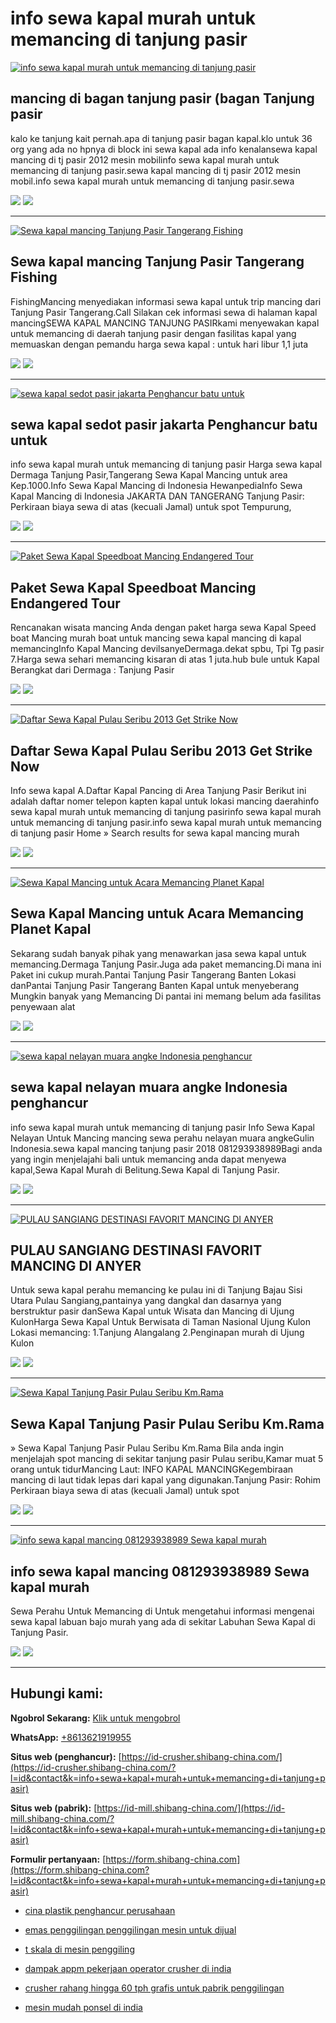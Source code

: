 # info sewa kapal murah untuk memancing di tanjung pasir

<a href="https://swt.shibang-china.com/?l=id&img&k=info+sewa+kapal+murah+untuk+memancing+di+tanjung+pasir" target="_blank">![info sewa kapal murah untuk memancing di tanjung pasir](http://static.shibang-china.com/all-800x300/612.jpg)</a>

## mancing di bagan tanjung pasir (bagan Tanjung pasir
kalo ke tanjung kait pernah.apa di tanjung pasir bagan kapal.klo untuk 36 org yang ada no hpnya di block ini sewa kapal ada info kenalansewa kapal mancing di tj pasir 2012 mesin mobilinfo sewa kapal murah untuk memancing di tanjung pasir.sewa kapal mancing di tj pasir 2012 mesin mobil.info sewa kapal murah untuk memancing di tanjung pasir.sewa


<a href="https://whatsapp.shibangsoft.com/WhatsApp.php" target="_blank" title="WhatsApp">![](http://static.shibang-china.com/icon/whatsapp.png)</a> <a href="https://swt.shibang-china.com/?l=id&icon&k=info+sewa+kapal+murah+untuk+memancing+di+tanjung+pasir" target="_blank">![](http://static.shibang-china.com/icon/chat-id.png)</a>

---

<a href="https://swt.shibang-china.com/?l=id&img&k=info+sewa+kapal+murah+untuk+memancing+di+tanjung+pasir" target="_blank">![Sewa kapal mancing Tanjung Pasir Tangerang Fishing](http://static.shibang-china.com/all-800x300/37.jpg)</a>

## Sewa kapal mancing Tanjung Pasir Tangerang Fishing
FishingMancing menyediakan informasi sewa kapal untuk trip mancing dari Tanjung Pasir Tangerang.Call Silakan cek informasi sewa di halaman kapal mancingSEWA KAPAL MANCING TANJUNG PASIRkami menyewakan kapal untuk memancing di daerah tanjung pasir dengan fasilitas kapal yang memuaskan dengan pemandu harga sewa kapal : untuk hari libur 1,1 juta


<a href="https://whatsapp.shibangsoft.com/WhatsApp.php" target="_blank" title="WhatsApp">![](http://static.shibang-china.com/icon/whatsapp.png)</a> <a href="https://swt.shibang-china.com/?l=id&icon&k=info+sewa+kapal+murah+untuk+memancing+di+tanjung+pasir" target="_blank">![](http://static.shibang-china.com/icon/chat-id.png)</a>

---

<a href="https://swt.shibang-china.com/?l=id&img&k=info+sewa+kapal+murah+untuk+memancing+di+tanjung+pasir" target="_blank">![sewa kapal sedot pasir jakarta Penghancur batu untuk](http://static.shibang-china.com/all-800x300/1426.jpg)</a>

## sewa kapal sedot pasir jakarta Penghancur batu untuk
info sewa kapal murah untuk memancing di tanjung pasir Harga sewa kapal Dermaga Tanjung Pasir,Tangerang Sewa Kapal Mancing untuk area Kep.1000.Info Sewa Kapal Mancing di Indonesia HewanpediaInfo Sewa Kapal Mancing di Indonesia JAKARTA DAN TANGERANG Tanjung Pasir: Perkiraan biaya sewa di atas (kecuali Jamal) untuk spot Tempurung,


<a href="https://whatsapp.shibangsoft.com/WhatsApp.php" target="_blank" title="WhatsApp">![](http://static.shibang-china.com/icon/whatsapp.png)</a> <a href="https://swt.shibang-china.com/?l=id&icon&k=info+sewa+kapal+murah+untuk+memancing+di+tanjung+pasir" target="_blank">![](http://static.shibang-china.com/icon/chat-id.png)</a>

---

<a href="https://swt.shibang-china.com/?l=id&img&k=info+sewa+kapal+murah+untuk+memancing+di+tanjung+pasir" target="_blank">![Paket Sewa Kapal Speedboat Mancing Endangered Tour](http://static.shibang-china.com/all-800x300/1113.jpg)</a>

## Paket Sewa Kapal Speedboat Mancing Endangered Tour
Rencanakan wisata mancing Anda dengan paket harga sewa Kapal Speed boat Mancing murah boat untuk mancing sewa kapal mancing di kapal memancingInfo Kapal Mancing devilsanyeDermaga.dekat spbu, Tpi Tg pasir 7.Harga sewa sehari memancing kisaran di atas 1 juta.hub bule untuk Kapal Berangkat dari Dermaga : Tanjung Pasir


<a href="https://whatsapp.shibangsoft.com/WhatsApp.php" target="_blank" title="WhatsApp">![](http://static.shibang-china.com/icon/whatsapp.png)</a> <a href="https://swt.shibang-china.com/?l=id&icon&k=info+sewa+kapal+murah+untuk+memancing+di+tanjung+pasir" target="_blank">![](http://static.shibang-china.com/icon/chat-id.png)</a>

---

<a href="https://swt.shibang-china.com/?l=id&img&k=info+sewa+kapal+murah+untuk+memancing+di+tanjung+pasir" target="_blank">![Daftar Sewa Kapal Pulau Seribu 2013 Get Strike Now](http://static.shibang-china.com/all-800x300/691.jpg)</a>

## Daftar Sewa Kapal Pulau Seribu 2013 Get Strike Now
Info sewa kapal A.Daftar Kapal Pancing di Area Tanjung Pasir Berikut ini adalah daftar nomer telepon kapten kapal untuk lokasi mancing daerahinfo sewa kapal murah untuk memancing di tanjung pasirinfo sewa kapal murah untuk memancing di tanjung pasir.info sewa kapal murah untuk memancing di tanjung pasir Home » Search results for sewa kapal mancing murah


<a href="https://whatsapp.shibangsoft.com/WhatsApp.php" target="_blank" title="WhatsApp">![](http://static.shibang-china.com/icon/whatsapp.png)</a> <a href="https://swt.shibang-china.com/?l=id&icon&k=info+sewa+kapal+murah+untuk+memancing+di+tanjung+pasir" target="_blank">![](http://static.shibang-china.com/icon/chat-id.png)</a>

---

<a href="https://swt.shibang-china.com/?l=id&img&k=info+sewa+kapal+murah+untuk+memancing+di+tanjung+pasir" target="_blank">![Sewa Kapal Mancing untuk Acara Memancing Planet Kapal](http://static.shibang-china.com/all-800x300/528.jpg)</a>

## Sewa Kapal Mancing untuk Acara Memancing Planet Kapal
Sekarang sudah banyak pihak yang menawarkan jasa sewa kapal untuk memancing.Dermaga Tanjung Pasir.Juga ada paket memancing.Di mana ini Paket ini cukup murah.Pantai Tanjung Pasir Tangerang Banten Lokasi danPantai Tanjung Pasir Tangerang Banten Kapal untuk menyeberang Mungkin banyak yang Memancing Di pantai ini memang belum ada fasilitas penyewaan alat


<a href="https://whatsapp.shibangsoft.com/WhatsApp.php" target="_blank" title="WhatsApp">![](http://static.shibang-china.com/icon/whatsapp.png)</a> <a href="https://swt.shibang-china.com/?l=id&icon&k=info+sewa+kapal+murah+untuk+memancing+di+tanjung+pasir" target="_blank">![](http://static.shibang-china.com/icon/chat-id.png)</a>

---

<a href="https://swt.shibang-china.com/?l=id&img&k=info+sewa+kapal+murah+untuk+memancing+di+tanjung+pasir" target="_blank">![sewa kapal nelayan muara angke Indonesia penghancur](http://static.shibang-china.com/all-800x300/902.jpg)</a>

## sewa kapal nelayan muara angke Indonesia penghancur
info sewa kapal murah untuk memancing di tanjung pasir Info Sewa Kapal Nelayan Untuk Mancing mancing sewa perahu nelayan muara angkeGulin Indonesia.sewa kapal mancing tanjung pasir 2018 081293938989Bagi anda yang ingin menjelajahi bali untuk memancing anda dapat menyewa kapal,Sewa Kapal Murah di Belitung.Sewa Kapal di Tanjung Pasir.


<a href="https://whatsapp.shibangsoft.com/WhatsApp.php" target="_blank" title="WhatsApp">![](http://static.shibang-china.com/icon/whatsapp.png)</a> <a href="https://swt.shibang-china.com/?l=id&icon&k=info+sewa+kapal+murah+untuk+memancing+di+tanjung+pasir" target="_blank">![](http://static.shibang-china.com/icon/chat-id.png)</a>

---

<a href="https://swt.shibang-china.com/?l=id&img&k=info+sewa+kapal+murah+untuk+memancing+di+tanjung+pasir" target="_blank">![PULAU SANGIANG DESTINASI FAVORIT MANCING DI ANYER](http://static.shibang-china.com/all-800x300/426.jpg)</a>

## PULAU SANGIANG DESTINASI FAVORIT MANCING DI ANYER
Untuk sewa kapal perahu memancing ke pulau ini di Tanjung Bajau Sisi Utara Pulau Sangiang,pantainya yang dangkal dan dasarnya yang berstruktur pasir danSewa Kapal untuk Wisata dan Mancing di Ujung KulonHarga Sewa Kapal Untuk Berwisata di Taman Nasional Ujung Kulon Lokasi memancing: 1.Tanjung Alangalang 2.Penginapan murah di Ujung Kulon


<a href="https://whatsapp.shibangsoft.com/WhatsApp.php" target="_blank" title="WhatsApp">![](http://static.shibang-china.com/icon/whatsapp.png)</a> <a href="https://swt.shibang-china.com/?l=id&icon&k=info+sewa+kapal+murah+untuk+memancing+di+tanjung+pasir" target="_blank">![](http://static.shibang-china.com/icon/chat-id.png)</a>

---

<a href="https://swt.shibang-china.com/?l=id&img&k=info+sewa+kapal+murah+untuk+memancing+di+tanjung+pasir" target="_blank">![Sewa Kapal Tanjung Pasir Pulau Seribu Km.Rama](http://static.shibang-china.com/all-800x300/1243.jpg)</a>

## Sewa Kapal Tanjung Pasir Pulau Seribu Km.Rama
» Sewa Kapal Tanjung Pasir Pulau Seribu Km.Rama Bila anda ingin menjelajah spot mancing di sekitar tanjung pasir Pulau seribu,Kamar muat 5 orang untuk tidurMancing Laut: INFO KAPAL MANCINGKegembiraan mancing di laut tidak lepas dari kapal yang digunakan.Tanjung Pasir: Rohim Perkiraan biaya sewa di atas (kecuali Jamal) untuk spot


<a href="https://whatsapp.shibangsoft.com/WhatsApp.php" target="_blank" title="WhatsApp">![](http://static.shibang-china.com/icon/whatsapp.png)</a> <a href="https://swt.shibang-china.com/?l=id&icon&k=info+sewa+kapal+murah+untuk+memancing+di+tanjung+pasir" target="_blank">![](http://static.shibang-china.com/icon/chat-id.png)</a>

---

<a href="https://swt.shibang-china.com/?l=id&img&k=info+sewa+kapal+murah+untuk+memancing+di+tanjung+pasir" target="_blank">![info sewa kapal mancing 081293938989 Sewa kapal murah](http://static.shibang-china.com/all-800x300/774.jpg)</a>

## info sewa kapal mancing 081293938989 Sewa kapal murah
Sewa Perahu Untuk Memancing di Untuk mengetahui informasi mengenai sewa kapal labuan bajo murah yang ada di sekitar Labuhan Sewa Kapal di Tanjung Pasir.

<a href="https://whatsapp.shibangsoft.com/WhatsApp.php" target="_blank" title="WhatsApp">![](http://static.shibang-china.com/icon/whatsapp.png)</a> <a href="https://swt.shibang-china.com/?l=id&icon&k=info+sewa+kapal+murah+untuk+memancing+di+tanjung+pasir" target="_blank">![](http://static.shibang-china.com/icon/chat-id.png)</a>

---
## Hubungi kami:

**Ngobrol Sekarang:** [Klik untuk mengobrol](https://swt.shibang-china.com?l=id&contact&k=info+sewa+kapal+murah+untuk+memancing+di+tanjung+pasir)

**WhatsApp:**  [+8613621919955](https://whatsapp.shibangsoft.com/WhatsApp.php)

**Situs web (penghancur):** [https://id-crusher.shibang-china.com/](https://id-crusher.shibang-china.com/?l=id&contact&k=info+sewa+kapal+murah+untuk+memancing+di+tanjung+pasir)

**Situs web (pabrik):** [https://id-mill.shibang-china.com/](https://id-mill.shibang-china.com/?l=id&contact&k=info+sewa+kapal+murah+untuk+memancing+di+tanjung+pasir)

**Formulir pertanyaan:** [https://form.shibang-china.com](https://form.shibang-china.com?l=id&contact&k=info+sewa+kapal+murah+untuk+memancing+di+tanjung+pasir)

* [cina plastik penghancur perusahaan](../46/cina%20plastik%20penghancur%20perusahaan.md)

* [emas penggilingan penggilingan mesin untuk dijual](../46/emas%20penggilingan%20penggilingan%20mesin%20untuk%20dijual.md)

* [t skala di mesin penggiling](../42/t%20skala%20di%20mesin%20penggiling.md)

* [dampak appm pekerjaan operator crusher di india](../49/dampak%20appm%20pekerjaan%20operator%20crusher%20di%20india.md)

* [crusher rahang hingga 60 tph grafis untuk pabrik penggilingan](../50/crusher%20rahang%20hingga%2060%20tph%20grafis%20untuk%20pabrik%20penggilingan.md)

* [mesin mudah ponsel di india](../47/mesin%20mudah%20ponsel%20di%20india.md)